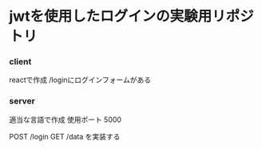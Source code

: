# jwtを使用したログインの実験用リポジトリ

### client
reactで作成 /loginにログインフォームがある

### server
適当な言語で作成
使用ポート 5000

POST /login
GET /data
を実装する
